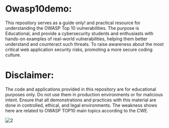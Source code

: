 # Owasp10demo:
This repository serves as a guide only! and practical resource for understanding the OWASP Top 10 vulnerabilities. The purpose is Educational, and provide a cybersecurity students and enthusiasts with hands-on examples of real-world vulnerabilities, helping them better understand and counteract such threats. To raise awareness about the most critical web application security risks, promoting a more secure coding culture.

# Disclaimer:

The code and applications provided in this repository are for educational purposes only. Do not use them in production environments or for malicious intent. Ensure that all demonstrations and practices with this material are done in controlled, ethical, and legal environments. The weakness shows here are related to OWASP TOP10 main topics according to the CWE.

![2](https://github.com/Adkali/Owasp10demo/assets/90532971/fb6ad122-c9e7-45d9-a3ee-5ea8cc343b8e)
